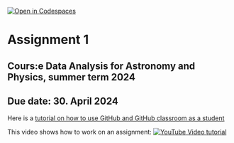 [![Open in Codespaces](https://classroom.github.com/assets/launch-codespace-7f7980b617ed060a017424585567c406b6ee15c891e84e1186181d67ecf80aa0.svg)](https://classroom.github.com/open-in-codespaces?assignment_repo_id=13841552)

# Assignment 1

## Cours:e Data Analysis for Astronomy and Physics, summer term 2024

## Due date: 30. April 2024

Here is a [tutorial on how to use GitHub and GitHub classroom as a student](https://github.com/jfiksel/github-classroom-for-students/tree/master)

This video shows how to work on an assignment:
[![YouTube Video tutorial](https://img.youtube.com/vi/ObaFRGp_Eko/0.jpg)](https://www.youtube.com/watch?v=ObaFRGp_Eko)
